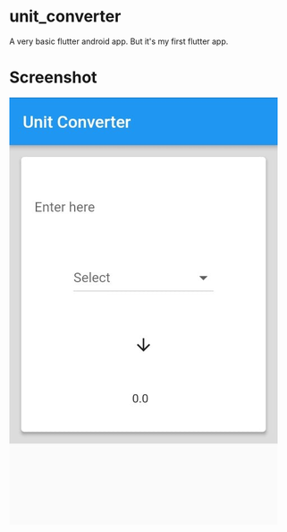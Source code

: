 # unit_converter

A very basic flutter android app. But it's my first flutter app.


# Screenshot
![](screenshots/144900520_740378693584051_49916540803548168_n.jpg)
